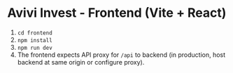 # Avivi Invest - Frontend (Vite + React)

1. `cd frontend`
2. `npm install`
3. `npm run dev`
4. The frontend expects API proxy for `/api` to backend (in production, host backend at same origin or configure proxy).

